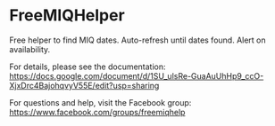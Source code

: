 # FreeMIQHelper
Free helper to find MIQ dates. Auto-refresh until dates found. Alert on availability.

For details, please see the documentation:
https://docs.google.com/document/d/1SU_ulsRe-GuaAuUhHp9_ccO-XjxDrc4BajohqvyV55E/edit?usp=sharing

For questions and help, visit the Facebook group:
https://www.facebook.com/groups/freemiqhelp
